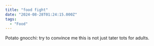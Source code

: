 ```yaml
---
title: "food fight"
date: "2024-08-28T01:24:15.000Z"
tags: 
  - "Food"
---
```


Potato gnocchi: try to convince me this is not just tater tots for adults.
